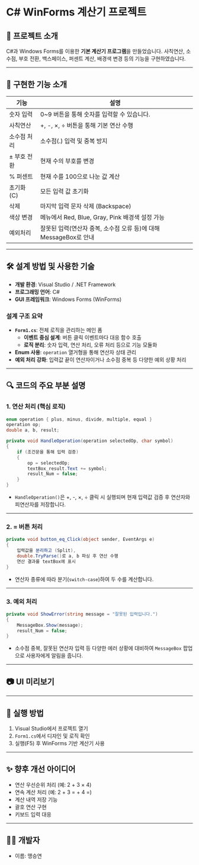 
# C# WinForms 계산기 프로젝트

## 📌 프로젝트 소개

C#과 Windows Forms를 이용한 **기본 계산기 프로그램**을 만들었습니다. 
사칙연산, 소수점, 부호 전환, 백스페이스, 퍼센트 계산, 배경색 변경 등의 기능을 구현하였습니다. 

---

## 🧩 구현한 기능 소개

| 기능         | 설명 |
|--------------|------|
| 숫자 입력     | 0~9 버튼을 통해 숫자를 입력할 수 있습니다. |
| 사칙연산     | +, -, ×, ÷ 버튼을 통해 기본 연산 수행 |
| 소수점 처리  | 소수점(.) 입력 및 중복 방지 |
| ± 부호 전환 | 현재 수의 부호를 변경 |
| % 퍼센트     | 현재 수를 100으로 나눈 값 계산 |
| 초기화 (C)   | 모든 입력 값 초기화 |
| 삭제         | 마지막 입력 문자 삭제 (Backspace) |
| 색상 변경   | 메뉴에서 Red, Blue, Gray, Pink 배경색 설정 가능 |
| 예외처리     | 잘못된 입력(연산자 중복, 소수점 오류 등)에 대해 MessageBox로 안내 |

---

## 🛠 설계 방법 및 사용한 기술

- **개발 환경**: Visual Studio / .NET Framework
- **프로그래밍 언어**: C#
- **GUI 프레임워크**: Windows Forms (WinForms)

### 설계 구조 요약

- **`Form1.cs`**: 전체 로직을 관리하는 메인 폼
  - **이벤트 중심 설계**: 버튼 클릭 이벤트마다 대응 함수 호출
  - **로직 분리**: 숫자 입력, 연산 처리, 오류 처리 등으로 기능 모듈화
- **Enum 사용**: `operation` 열거형을 통해 연산자 상태 관리
- **예외 처리 강화**: 입력값 끝이 연산자이거나 소수점 중복 등 다양한 예외 상황 처리

---

## 🔍 코드의 주요 부분 설명

### 1. 연산 처리 (핵심 로직)

```csharp
enum operation { plus, minus, divide, multiple, equal }
operation op;
double a, b, result;
```

```csharp
private void HandleOperation(operation selectedOp, char symbol)
{
    if (조건문을 통해 입력 검증)
    {
        op = selectedOp;
        textBox_result.Text += symbol;
        result_Num = false;
    }
}
```

- `HandleOperation()`은 +, -, ×, ÷ 클릭 시 실행되며 현재 입력값 검증 후 연산자와 피연산자를 저장합니다.

---

### 2. = 버튼 처리

```csharp
private void button_eq_Click(object sender, EventArgs e)
{
    입력값을 분리하고 (Split),
    double.TryParse()로 a, b 파싱 후 연산 수행
    연산 결과를 textBox에 표시
}
```

- 연산자 종류에 따라 분기(`switch-case`)하여 두 수를 계산합니다.

---

### 3. 예외 처리

```csharp
private void ShowError(string message = "잘못된 입력입니다.")
{
    MessageBox.Show(message);
    result_Num = false;
}
```

- 소수점 중복, 잘못된 연산자 입력 등 다양한 에러 상황에 대비하여 `MessageBox` 팝업으로 사용자에게 알림을 줍니다.

---

## 📷 UI 미리보기



---

## 🚀 실행 방법

1. Visual Studio에서 프로젝트 열기
2. `Form1.cs`에서 디자인 및 로직 확인
3. 실행(F5) 후 WinForms 기반 계산기 사용

---

## ✨ 향후 개선 아이디어

- 연산 우선순위 처리 (예: 2 + 3 × 4)
- 연속 계산 처리 (예: 2 + 3 = + 4 =)
- 계산 내역 저장 기능
- 괄호 연산 구현
- 키보드 입력 대응

---

## 🧑‍💻 개발자

- 이름: 맹승연

